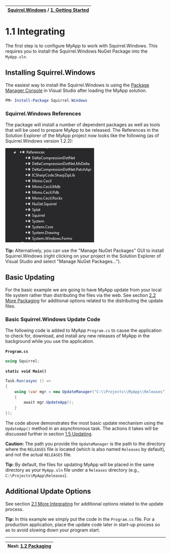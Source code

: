 | [Squirrel.Windows](../README.md) / [1\. Getting Started](1-Getting-Started.md) |
|:---|

# 1.1 Integrating

The first step is to configure MyApp to work with Squirrel.Windows. This requires you to install the Squirrel.Windows NuGet Package into the `MyApp.sln`.

## Installing Squirrel.Windows

The easiest way to install the Squirrel.Windows is using the [Package Manager Console](https://docs.NuGet.org/consume/package-manager-console) in Visual Studio after loading the MyApp solution.

~~~powershell
PM> Install-Package Squirrel.Windows
~~~

### Squirrel.Windows References

The package will install a number of dependent packages as well as tools that will be used to prepare MyApp to be released. The References in the Solution Explorer of the MyApp project now looks like the following (as of Squirrel.Windows version 1.2.2):

![](images/1.1-post-package-install.png)

**Tip:** Alternatively, you can use the "Manage NuGet Packages" GUI to install Squirrel.Windows (right clicking on your project in the Solution Explorer of Visual Studio and select "Manage NuGet Packages..."). 

## Basic Updating

For the basic example we are going to have MyApp update from your local file system rather than distributing the files via the web.  See section [2.2 More Packaging](2.2-More-Packaging.md) for additional options related to the distributing the update files.

### Basic Squirrel.Windows Update Code
The following code is added to MyApp `Program.cs` to cause the application to check for, download, and install any new releases of MyApp in the background while you use the application. 

**`Program.cs`**

~~~cs
using Squirrel;
~~~

**`static void Main()`**

~~~cs
Task.Run(async () =>
{
	using (var mgr = new UpdateManager("C:\\Projects\\MyApp\\Releases"))
	{
		await mgr.UpdateApp();
	}
});
~~~

The code above demonstrates the most basic update mechanism using the `UpdateApp()` method in an asynchronous task. The actions it takes will be discussed further in section [1.5 Updating](1.5-Updating.md).

**Caution:** The path you provide the `UpdateManager` is the path to the directory where the `RELEASES` file is located (which is also named `Releases` by default), and not the actual `RELEASES` file.

**Tip:** By default, the files for updating MyApp will be placed in the same directory as your `MyApp.sln` file under a `Releases` directory (e.g., `C:\Projects\MyApp\Releases`).

## Additional Update Options

See section [2.1 More Integrating](2.1-More-Integrating.md) for additional options related to the update process.

**Tip:** In this example we simply put the code in the `Program.cs` file. For a production application, place the update code later in start-up process so as to avoid slowing down your program start. 

---
|Next: [1.2 Packaging](1.2-Packaging.md)|
|:---|

